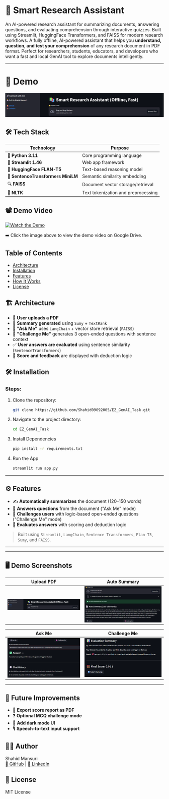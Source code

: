 # 📄 Smart Research Assistant

An AI-powered research assistant for summarizing documents, answering questions, and evaluating comprehension through interactive quizzes.
Built using Streamlit, HuggingFace Transformers, and FAISS for modern research workflows.
A fully offline, AI-powered assistant that helps you **understand, question, and test your comprehension** of any research document in PDF format.
Perfect for researchers, students, educators, and developers who want a fast and local GenAI tool to explore documents intelligently.

---

# 📸 Demo
![App Demo](https://github.com/Shahid09092005/EZ_GenAI_Task/blob/main/assets/image.png)

## 🛠️ Tech Stack

| Technology                       | Purpose                             |
|----------------------------------|-------------------------------------|
| 🐍 **Python 3.11**               | Core programming language           |
| 🚀 **Streamlit 1.46**            | Web app framework                   |
| 🤗 **HuggingFace FLAN-T5**       | Text-based reasoning model          |
| 🧠 **SentenceTransformers MiniLM** | Semantic similarity embedding      |
| 🔍 **FAISS**                     | Document vector storage/retrieval   |
| 📄 **NLTK**                      | Text tokenization and preprocessing |

## 📽️ Demo Video

[![Watch the Demo](https://i.imgur.com/yourImageID.png)](https://drive.google.com/file/d/1EHBVmV9fbtvBkPsLb_to16GsrGCxp9GK/view?usp=sharing)

➡️ Click the image above to view the demo video on Google Drive.



## Table of Contents

* [Architecture](#Architecture)
* [Installation](#Installation)
* [Features](#Features)
* [How It Works](#how-it-works)
* [License](#license)

## 🏗️ Architecture

- 🧾 **User uploads a PDF**
- 📄 **Summary generated** using `Sumy` + `TextRank`
- 💬 **"Ask Me"** uses `LangChain` + vector store retrieval (`FAISS`)
- 🧠 **"Challenge Me"** generates 3 open-ended questions with sentence context
- ✅ **User answers are evaluated** using sentence similarity (`SentenceTransformers`)
- 🧮 **Score and feedback** are displayed with deduction logic


## 🛠 Installation
### Steps:

1. Clone the repository:

   ```bash
   git clone https://github.com/Shahid09092005/EZ_GenAI_Task.git
   ```

2. Navigate to the project directory:

   ```bash
   cd EZ_GenAI_Task
   ```

3. Install Dependencies

   ```bash
   pip install -r requirements.txt
   ```
   
4. Run the App

   ```bash
   streamlit run app.py
   ```

---
## ⚙️ Features
- ✍️ **Automatically summarizes** the document (120–150 words)
- 💬 **Answers questions** from the document ("Ask Me" mode)
- 🧠 **Challenges users** with logic-based open-ended questions ("Challenge Me" mode)
- 🧮 **Evaluates answers** with scoring and deduction logic
> Built using `Streamlit`, `LangChain`, `Sentence Transformers`, `Flan-T5`, `Sumy`, and `FAISS`.

---


---

## 🖥️ Demo Screenshots

| Upload PDF | Auto Summary |
|------------|---------------|
| ![Upload](https://github.com/Shahid09092005/EZ_GenAI_Task/blob/main/assets/image.png) | ![Summary](https://github.com/Shahid09092005/EZ_GenAI_Task/blob/main/assets/summary.png) |

| Ask Me | Challenge Me |
|--------|---------------|
| ![Ask Me](https://github.com/Shahid09092005/EZ_GenAI_Task/blob/main/assets/askMe.png) | ![Challenge](https://github.com/Shahid09092005/EZ_GenAI_Task/blob/main/assets/challangeMe.png) |

---


## 🚧 Future Improvements

- 🧾 **Export score report as PDF**  
- ❓ **Optional MCQ challenge mode**  
- 🌙 **Add dark mode UI**  
- 🎙️ **Speech-to-text input support**

## 👨‍💻 Author
Shahid Mansuri  
[🐙 GitHub](https://github.com/Shahid09092005) | [💼 LinkedIn](https://www.linkedin.com/in/shahid-mansuri-a3b901285)

## 🪪 License
MIT License

